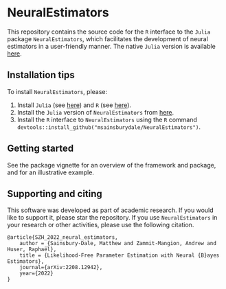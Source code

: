 # NeuralEstimators

This repository contains the source code for the `R` interface to the `Julia` package `NeuralEstimators`, which facilitates the development of neural estimators in a user-friendly manner. The native `Julia` version is available [here](https://github.com/msainsburydale/NeuralEstimators.jl). 

## Installation tips

To install `NeuralEstimators`, please: 

1. Install `Julia` (see [here](https://julialang.org/)) and `R` (see [here](https://www.r-project.org/)).
2. Install the `Julia` version of `NeuralEstimators` from [here](https://github.com/msainsburydale/NeuralEstimators.jl). 
3. Install the `R` interface to `NeuralEstimators` using the `R` command `devtools::install_github("msainsburydale/NeuralEstimators")`.

## Getting started

See the package vignette for an overview of the framework and package, and for an illustrative example. 

## Supporting and citing

This software was developed as part of academic research. If you would like to support it, please star the repository. If you use `NeuralEstimators` in your research or other activities, please use the following citation.

```
@article{SZH_2022_neural_estimators,
	author = {Sainsbury-Dale, Matthew and Zammit-Mangion, Andrew and Huser, Raphaël},
	title = {Likelihood-Free Parameter Estimation with Neural {B}ayes Estimators},
	journal={arXiv:2208.12942},
	year={2022}
}
```
